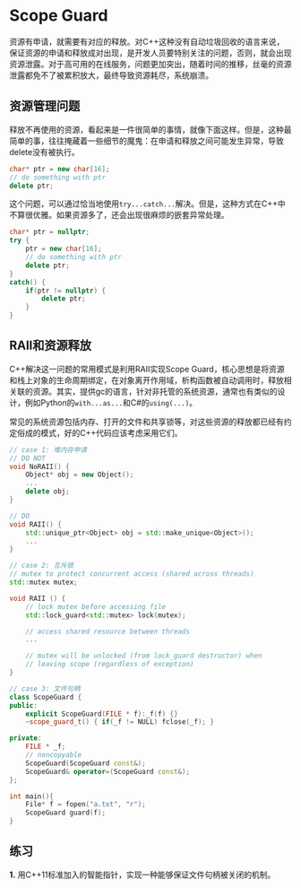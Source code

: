 # Scope Guard

资源有申请，就需要有对应的释放。对C++这种没有自动垃圾回收的语言来说，保证资源的申请和释放成对出现，是开发人员要特别关注的问题，否则，就会出现资源泄露。对于高可用的在线服务，问题更加突出，随着时间的推移，丝毫的资源泄露都免不了被累积放大，最终导致资源耗尽，系统崩溃。

## 资源管理问题

释放不再使用的资源，看起来是一件很简单的事情，就像下面这样。但是，这种最简单的事，往往掩藏着一些细节的魔鬼：在申请和释放之间可能发生异常，导致delete没有被执行。

```cpp
char* ptr = new char[16];
// do something with ptr
delete ptr;
```

这个问题，可以通过恰当地使用`try...catch...`解决。但是，这种方式在C++中不算很优雅。如果资源多了，还会出现很麻烦的嵌套异常处理。

```cpp
char* ptr = nullptr;
try {
    ptr = new char[16];
    // do something with ptr
    delete ptr;
}
catch() {
    if(ptr != nullptr) {
        delete ptr;
    }
}
```

## RAII和资源释放

C++解决这一问题的常用模式是利用RAII实现Scope Guard，核心思想是将资源和栈上对象的生命周期绑定，在对象离开作用域，析构函数被自动调用时，释放相关联的资源。其实，提供gc的语言，针对非托管的系统资源，通常也有类似的设计，例如Python的`with...as...`和C#的`using(...)`。

常见的系统资源包括内存、打开的文件和共享锁等，对这些资源的释放都已经有约定俗成的模式，好的C++代码应该考虑采用它们。

```cpp
// case 1: 堆内存申请
// DO NOT
void NoRAII() {
    Object* obj = new Object();
    ...
    delete obj;
}

// DO
void RAII() {
    std::unique_ptr<Object> obj = std::make_unique<Object>();
    ...
}
```

```cpp
// case 2: 互斥锁
// mutex to protect concurrent access (shared across threads)
std::mutex mutex;

void RAII () {
    // lock mutex before accessing file
    std::lock_guard<std::mutex> lock(mutex);

    // access shared resource between threads
    ...

    // mutex will be unlocked (from lock_guard destructor) when 
    // leaving scope (regardless of exception)
}
```

```cpp
// case 3: 文件句柄
class ScopeGuard {
public:
    explicit ScopeGuard(FILE * f):_f(f) {}
    ~scope_guard_t() { if(_f != NULL) fclose(_f); }

private:
    FILE * _f;
    // noncopyable
    ScopeGuard(ScopeGuard const&);
    ScopeGuard& operator=(ScopeGuard const&);
};

int main(){
    File* f = fopen("a.txt", "r");
    ScopeGuard guard(f);
}
```

## 练习

**1.** 用C++11标准加入的智能指针，实现一种能够保证文件句柄被关闭的机制。
